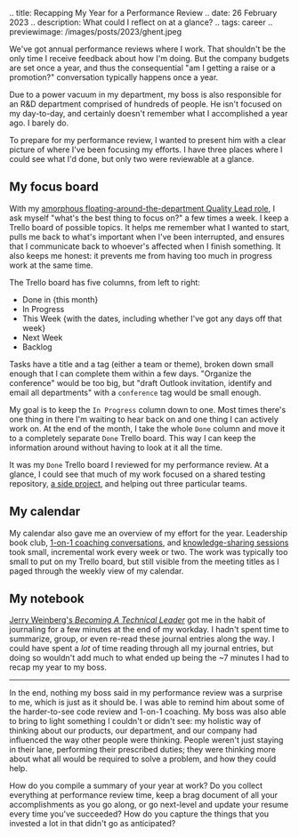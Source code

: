 .. title: Recapping My Year for a Performance Review
.. date: 26 February 2023
.. description: What could I reflect on at a glance?
.. tags: career
.. previewimage: /images/posts/2023/ghent.jpeg

We've got annual performance reviews where I work. That shouldn't be the only time I receive feedback about how I'm doing. But the company budgets are set once a year, and thus the consequential "am I getting a raise or a promotion?" conversation typically happens once a year. 

Due to a power vacuum in my department, my boss is also responsible for an R&D department comprised of hundreds of people. He isn't focused on my day-to-day, and certainly doesn't remember what I accomplished a year ago. I barely do. 

To prepare for my performance review, I wanted to present him with a clear picture of where I've been focusing my efforts. I have three places where I could see what I'd done, but only two were reviewable at a glance. 

## My focus board

With my [amorphous floating-around-the-department Quality Lead role](https://elizabethzagroba.com/posts/2022/10_29_what_would_you_say_you_do_here/), I ask myself "what's the best thing to focus on?" a few times a week. I keep a Trello board of possible topics. It helps me remember what I wanted to start, pulls me back to what's important when I've been interrupted, and ensures that I communicate back to whoever's affected when I finish something. It also keeps me honest: it  prevents me from having too much in progress work at the same time. 

The Trello board has five columns, from left to right:

- Done in {this month}
- In Progress
- This Week {with the dates, including whether I've got any days off that week}
- Next Week
- Backlog

Tasks have a title and a tag (either a team or theme), broken down small enough that I can complete them within a few days. "Organize the conference" would be too big, but "draft Outlook invitation, identify and email all departments" with a `conference` tag would be small enough. 

My goal is to keep the `In Progress` column down to one. Most times there's one thing in there I'm waiting to hear back on and one thing I can actively work on. At the end of the month, I take the whole `Done` column and move it to a completely separate `Done` Trello board. This way I can keep the information around without having to look at it all the time.

It was my `Done` Trello board I reviewed for my performance review. At a glance, I could see that much of my work focused on a shared testing repository, [a side project](https://elizabethzagroba.com/posts/2022/06_12_from_crafting_project_to_critical_infrastructure/), and helping out three particular teams. 

## My calendar

My calendar also gave me an overview of my effort for the year. Leadership book club, [1-on-1 coaching conversations](https://elizabethzagroba.com/posts/2022/12_27_advising_middle_managers/), and [knowledge-sharing sessions](https://elizabethzagroba.com/posts/2022/12_30_building_skills_improved_relationships/) took small, incremental work every week or two. The work was typically too small to put on my Trello board, but still visible from the meeting titles as I paged through the weekly view of my calendar.

## My notebook 

[Jerry Weinberg's _Becoming A Technical Leader_](https://app.thestorygraph.com/books/b87ff5f4-f037-491c-909e-681857df9e07) got me in the habit of journaling for a few minutes at the end of my workday. I hadn't spent time to summarize, group, or even re-read these journal entries along the way. I could have spent a _lot_ of time reading through all my journal entries, but doing so wouldn't add much to what ended up being the ~7 minutes I had to recap my year to my boss.

---

In the end, nothing my boss said in my performance review was a surprise to me, which is just as it should be. I was able to remind him about some of the harder-to-see code review and 1-on-1 coaching. My boss was also able to bring to light something I couldn't or didn't see: my holistic way of thinking about our products, our department, and our company had influenced the way other people were thinking. People weren't just staying in their lane, performing their prescribed duties; they were thinking more about what all would be required to solve a problem, and how they could help.

How do you compile a summary of your year at work? Do you collect everything at performance review time, keep a brag document of all your accomplishments as you go along, or go next-level and update your resume every time you've succeeded? How do you capture the things that you invested a lot in that didn't go as anticipated?